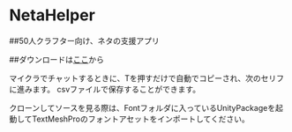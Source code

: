 # NetaHelper
##50人クラフター向け、ネタの支援アプリ

##ダウンロードは[ここ](https://drive.google.com/file/d/1m4mLfm_M4Lju7WTgsP5Dr3cAoP_Puslv/view?usp=sharing)から



マイクラでチャットするときに、Tを押すだけで自動でコピーされ、次のセリフに進みます。
csvファイルで保存することができます。

クローンしてソースを見る際は、Fontフォルダに入っているUnityPackageを起動してTextMeshProのフォントアセットをインポートしてください。
